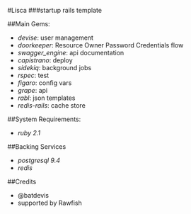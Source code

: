 #Lisca
###startup rails template 

##Main Gems:
* _devise_: user management
* _doorkeeper_: Resource Owner Password Credentials flow
* _swagger_engine_: api documentation
* _capistrano_: deploy
* _sidekiq_: background jobs
* _rspec_: test
* _figaro_: config vars
* _grape_: api
* _rabl_: json templates
* _redis-rails_: cache store

##System Requirements:
* _ruby 2.1_

##Backing Services
* _postgresql 9.4_
* _redis_

##Credits
* @batdevis
* supported by Rawfish
